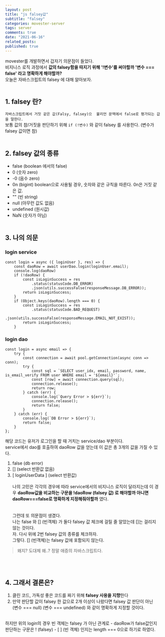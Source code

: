 ```yaml
---
layout: post
title: "js falsey값"
subtitle: "falsey"
categories: movester-server
tags: server
comments: true
date: "2021-06-16"
related_posts:
published: true
---
```


movester를 개발하면서 갑자기 의문점이 들었다. <br> 비지니스 로직 과정에서 <b>값의 falsey함을 따지기 위해 '!변수'를 써야할까 '변수 === false' 라고 명확하게 해야할까?</b><br>
오늘은 자바스크립트의 falsey 에 대해 알아보자.<br><br>

## 1. falsey 란?

`자바스크립트에서 거짓 같은 값(Falsy, falsey)으  불리언 문맥에서 false로 평가되는 값을 말한다.`
<br>
보통 값의 참/거짓을 판단하기 위해
`if (!변수)` 와 같이 falsey 를 사용한다. (변수가 falsey 값이면 참)
<br><br>

## 2. falsey 값의 종류

- false (boolean 에서의 false)
- 0 (숫자 zero)
- -0 (음수 zero)
- 0n (bigint) boolean으로 사용될 경우, 숫자와 같은 규칙을 따른다. 0n은 거짓 같은 값.
- "" (빈 string)
- null (아무런 값도 없음)
- undefined (원시값)
- NaN (숫자가 아님)
  <br>
  <br>

## 3. 나의 의문
### login service
```
const login = async ({ loginUser }, res) => {
    const daoRow = await userDao.login(loginUser.email);
    console.log(daoRow)
    if (!daoRow) {
        const isLoginSuccess = res
            .status(statusCode.DB_ERROR)
            .json(utils.successFalse(responseMessage.DB_ERROR));
        return isLoginSuccess;
    }
    if (Object.keys(daoRow).length === 0) {
        const isLoginSuccess = res
            .status(statusCode.BAD_REQUEST)
            .json(utils.successFalse(responseMessage.EMAIL_NOT_EXIST));
        return isLoginSuccess;
    }
```
### login dao
```
const login = async email => {
    try {
        const connection = await pool.getConnection(async conn => conn);
        try {
            const sql = `SELECT user_idx, email, password, name, is_email_verify FROM user WHERE email = '${email}'`;
            const [row] = await connection.query(sql);
            connection.release();
            return row;
        } catch (err) {
            console.log(`Query Error > ${err}`);
            connection.release();
            return false;
        }
    } catch (err) {
        console.log(`DB Error > ${err}`);
        return false;
    }
};
```

해당 코드는 유저가 로그인을 할 때 거치는 service/dao 부분이다.<br>
service에서 dao를 호출하여 daoRow 값을 얻는데 이 값은 총 3개의 값을 가질 수 있다.<br>
1. false (db error)
2. [] (select 반환값 없음)
3. [ loginUserData ] (select 반환값)<br><br>
나의 고민은 각각의 경우에 따라 service에서의 비지니스 로직이 달라지는데 이 경우 <b>daoRow값을 비교하는 구문을 !daoRow (falsey 값) 로 해야할까 아니면 daoRow===false로 명확하게 지정해줘야할까</b> 였다.<br>
<br><br>
그런데 또 의문점이 생겼다.<br>
나는 false 와 [] (빈객체) 가 둘다 falsey 값 체크에 걸릴 줄 알았는데 []는 걸리지 않는 것이다.<br> 자. 다시 위에 2번 falsey 값의 종류를 체크하자.<br>
그렇다. [] (빈객체)는 falsey 값에 포함되지 않는다.<br>
> 왜지? 도대체 왜..? 정말 애증의 자바스크립트다.

<br><br>

## 4. 그래서 결론은?

1. 클린 코드, 가독성 좋은 코드를 짜기 위해 <b>falsey 사용을 지향</b>한다<br>
2. 만약 판단할 값이 falsey 한 값으로 2개 이상이 나왔다면
falsey 값 판단이 아닌 <br>(변수 === null) (변수 === undefined) 와 같이 명확하게 지정할 것이다.<br>
<br>
하지만  위의 login의 경우 빈 객체는 falsey 가 아닌 관계로
- daoRow가 false값인지 판단하는 구문은 ! (falsey)
- [ ] (빈 객체) 인지는 length === 0으로 하기로 하였다.
